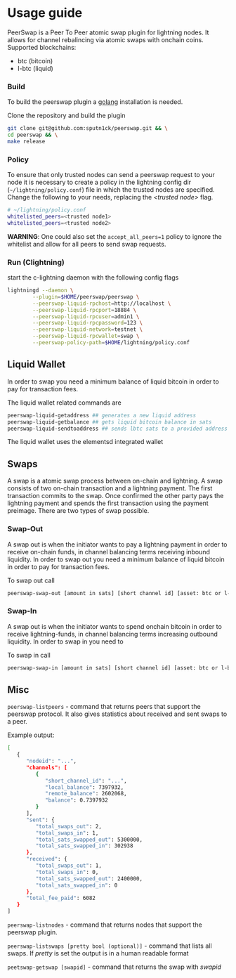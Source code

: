 # Usage guide

PeerSwap is a Peer To Peer atomic swap plugin for lightning nodes. It allows for channel rebalincing via atomic swaps with onchain coins. Supported blockchains:

- btc (bitcoin)
- l-btc (liquid)

### Build

To build the peerswap plugin a [golang](https://golang.org/doc/install) installation is needed.

Clone the repository and build the plugin

```bash
git clone git@github.com:sputn1ck/peerswap.git && \
cd peerswap && \
make release
```

### Policy

To ensure that only trusted nodes can send a peerswap request to your node it is necessary to create a policy in the lightning config dir (`~/lightning/policy.conf`) file in which the trusted nodes are specified. Change the following to your needs, replacing the _\<trusted node\>_ flag.

```bash
# ~/lightning/policy.conf
whitelisted_peers=<trusted node1>
whitelisted_peers=<trusted node2>
```

__WARNING__: One could also set the `accept_all_peers=1` policy to ignore the whitelist and allow for all peers to send swap requests.

### Run (Clightning)

start the c-lightning daemon with the following config flags

```bash
lightningd --daemon \
        --plugin=$HOME/peerswap/peerswap \
        --peerswap-liquid-rpchost=http://localhost \
        --peerswap-liquid-rpcport=18884 \
        --peerswap-liquid-rpcuser=admin1 \
        --peerswap-liquid-rpcpassword=123 \
        --peerswap-liquid-network=testnet \
        --peerswap-liquid-rpcwallet=swap \
        --peerswap-policy-path=$HOME/lightning/policy.conf
```

## Liquid Wallet

In order to swap you need a minimum balance of liquid bitcoin in order to pay for transaction fees.

The liquid wallet related commands are

```bash
peerswap-liquid-getaddress ## generates a new liquid address
peerswap-liquid-getbalance ## gets liquid bitcoin balance in sats
peerswap-liquid-sendtoaddress ## sends lbtc sats to a provided address
```

The liquid wallet uses the elementsd integrated wallet

## Swaps

A swap is a atomic swap process between on-chain and lightning. A swap consists of two on-chain transaction and a lightning payment. The first transaction commits to the swap. Once confirmed the other party pays the lightning payment and spends the first transaction using the payment preimage.
There are two types of swap possible.

### Swap-Out

A swap out is when the initiator wants to pay a lightning payment in order to receive on-chain funds, in channel balancing terms receiving inbound liquidity. In order to swap out you need a minimum balance of liquid bitcoin in order to pay for transaction fees.

To swap out call

```bash
peerswap-swap-out [amount in sats] [short channel id] [asset: btc or l-brc]
```


### Swap-In

A swap out is when the initiator wants to spend onchain bitcoin in order to receive lightning-funds, in channel balancing terms increasing outbound liquidity. In order to swap in you need to 

To swap in call

```bash
peerswap-swap-in [amount in sats] [short channel id] [asset: btc or l-brc]
```

## Misc
`peerswap-listpeers` - command that returns peers that support the peerswap protocol. It also gives statistics about received and sent swaps to a peer.

Example output:
```bash
[
   {
      "nodeid": "...",
      "channels": [
         {
            "short_channel_id": "...",
            "local_balance": 7397932,
            "remote_balance": 2602068,
            "balance": 0.7397932
         }
      ],
      "sent": {
         "total_swaps_out": 2,
         "total_swaps_in": 1,
         "total_sats_swapped_out": 5300000,
         "total_sats_swapped_in": 302938
      },
      "received": {
         "total_swaps_out": 1,
         "total_swaps_in": 0,
         "total_sats_swapped_out": 2400000,
         "total_sats_swapped_in": 0
      },
      "total_fee_paid": 6082
   }
]
```

`peerswap-listnodes` - command that returns nodes that support the peerswap plugin.

`peerswap-listswaps [pretty bool (optional)]` - command that lists all swaps. If _pretty_ is set the output is in a human readable format

`peetswap-getswap [swapid]` - command that returns the swap with _swapid_
